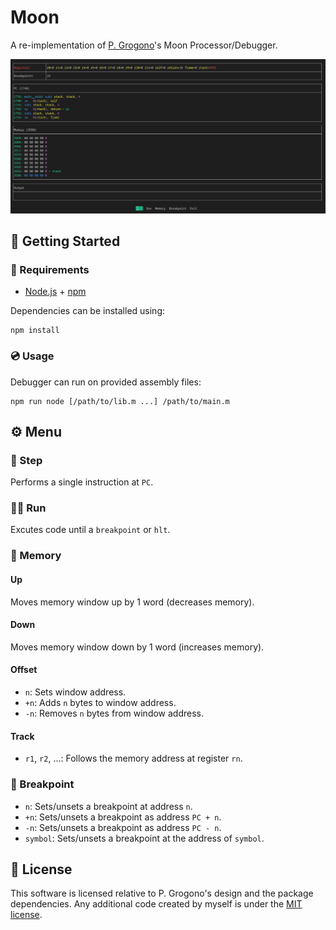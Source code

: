 # Moon

A re-implementation of [P. Grogono](https://www.concordia.ca/news/media-relations/experts/expert-profile.html?epid=lN-dXztD3ph82n_UxB0sOw)'s Moon Processor/Debugger.

![Moon](./images/main.png)

## 🚩 Getting Started

### 🔗 Requirements

- [Node.js](https://nodejs.org/en/) + [npm](https://www.npmjs.com/)

Dependencies can be installed using:

```
npm install
```

### 💿 Usage

Debugger can run on provided assembly files:

```
npm run node [/path/to/lib.m ...] /path/to/main.m
```

## ⚙️ Menu

### 👣 Step

Performs a single instruction at `PC`.

### 🏃‍♂️ Run

Excutes code until a `breakpoint` or `hlt`.

### 🧠 Memory

#### Up

Moves memory window up by 1 word (decreases memory).

#### Down

Moves memory window down by 1 word (increases memory).

#### Offset

- `n`: Sets window address.
- `+n`: Adds `n` bytes to window address.
- `-n`: Removes `n` bytes from window address.

#### Track

- `r1`, `r2`, ...: Follows the memory address at register `rn`.

### 🔴 Breakpoint

- `n`: Sets/unsets a breakpoint at address `n`.
- `+n`: Sets/unsets a breakpoint as address `PC + n`.
- `-n`: Sets/unsets a breakpoint as address `PC - n`.
- `symbol`: Sets/unsets a breakpoint at the address of `symbol`.

## 📃 License

This software is licensed relative to P. Grogono's design and the package dependencies. Any additional code created by myself is under the [MIT license](./LICENSE).
